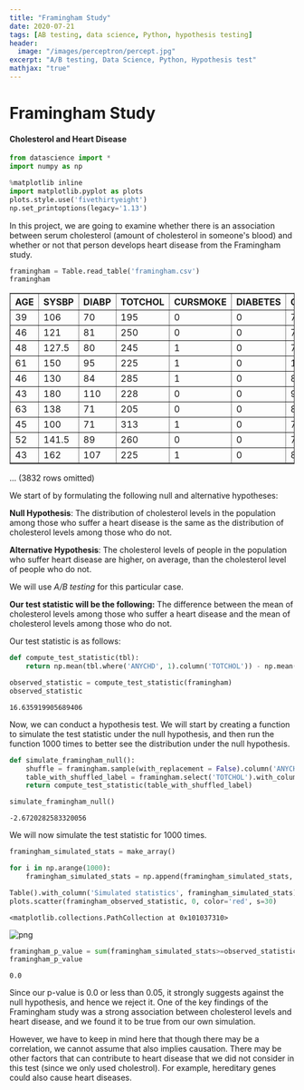 ```yaml
---
title: "Framingham Study"
date: 2020-07-21
tags: [AB testing, data science, Python, hypothesis testing]
header:
  image: "/images/perceptron/percept.jpg"
excerpt: "A/B testing, Data Science, Python, Hypothesis test"
mathjax: "true"
---
```



# Framingham Study
#### Cholesterol and Heart Disease


```python
from datascience import *
import numpy as np

%matplotlib inline
import matplotlib.pyplot as plots
plots.style.use('fivethirtyeight')
np.set_printoptions(legacy='1.13')
```

In this project, we are going to examine whether there is an association between serum cholesterol (amount of cholesterol in someone's blood) and whether or not that person develops heart disease from the Framingham study.


```python
framingham = Table.read_table('framingham.csv')
framingham
```




<table border="1" class="dataframe">
    <thead>
        <tr>
            <th>AGE</th> <th>SYSBP</th> <th>DIABP</th> <th>TOTCHOL</th> <th>CURSMOKE</th> <th>DIABETES</th> <th>GLUCOSE</th> <th>DEATH</th> <th>ANYCHD</th>
        </tr>
    </thead>
    <tbody>
        <tr>
            <td>39  </td> <td>106  </td> <td>70   </td> <td>195    </td> <td>0       </td> <td>0       </td> <td>77     </td> <td>0    </td> <td>1     </td>
        </tr>
        <tr>
            <td>46  </td> <td>121  </td> <td>81   </td> <td>250    </td> <td>0       </td> <td>0       </td> <td>76     </td> <td>0    </td> <td>0     </td>
        </tr>
        <tr>
            <td>48  </td> <td>127.5</td> <td>80   </td> <td>245    </td> <td>1       </td> <td>0       </td> <td>70     </td> <td>0    </td> <td>0     </td>
        </tr>
        <tr>
            <td>61  </td> <td>150  </td> <td>95   </td> <td>225    </td> <td>1       </td> <td>0       </td> <td>103    </td> <td>1    </td> <td>0     </td>
        </tr>
        <tr>
            <td>46  </td> <td>130  </td> <td>84   </td> <td>285    </td> <td>1       </td> <td>0       </td> <td>85     </td> <td>0    </td> <td>0     </td>
        </tr>
        <tr>
            <td>43  </td> <td>180  </td> <td>110  </td> <td>228    </td> <td>0       </td> <td>0       </td> <td>99     </td> <td>0    </td> <td>1     </td>
        </tr>
        <tr>
            <td>63  </td> <td>138  </td> <td>71   </td> <td>205    </td> <td>0       </td> <td>0       </td> <td>85     </td> <td>0    </td> <td>1     </td>
        </tr>
        <tr>
            <td>45  </td> <td>100  </td> <td>71   </td> <td>313    </td> <td>1       </td> <td>0       </td> <td>78     </td> <td>0    </td> <td>0     </td>
        </tr>
        <tr>
            <td>52  </td> <td>141.5</td> <td>89   </td> <td>260    </td> <td>0       </td> <td>0       </td> <td>79     </td> <td>0    </td> <td>0     </td>
        </tr>
        <tr>
            <td>43  </td> <td>162  </td> <td>107  </td> <td>225    </td> <td>1       </td> <td>0       </td> <td>88     </td> <td>0    </td> <td>0     </td>
        </tr>
    </tbody>
</table>
<p>... (3832 rows omitted)</p>



We start of by formulating the following null and alternative hypotheses:

**Null Hypothesis**: The distribution of cholesterol levels in the population among those who suffer a heart disease is the same as the distribution of cholesterol levels among those who do not.

**Alternative Hypothesis**: The cholesterol levels of people in the population who suffer heart disease are higher, on average, than the cholesterol level of people who do not.

We will use *A/B testing* for this particular case.

**Our test statistic will be the following:** The difference between the mean of cholesterol levels among those who suffer a heart disease and the mean of cholesterol levels among those who do not. 

Our test statistic is as follows:


```python
def compute_test_statistic(tbl):
    return np.mean(tbl.where('ANYCHD', 1).column('TOTCHOL')) - np.mean(tbl.where('ANYCHD', 0).column('TOTCHOL'))
```


```python
observed_statistic = compute_test_statistic(framingham)
observed_statistic
```




    16.635919905689406



Now, we can conduct a hypothesis test. We will start by creating a function to simulate the test statistic under the null hypothesis, and then run the function 1000 times to better see the distribution under the null hypothesis.


```python
def simulate_framingham_null():
    shuffle = framingham.sample(with_replacement = False).column('ANYCHD')
    table_with_shuffled_label = framingham.select('TOTCHOL').with_column("ANYCHD", shuffle)
    return compute_test_statistic(table_with_shuffled_label)
```


```python
simulate_framingham_null()
```




    -2.6720282583320056



We will now simulate the test statistic for 1000 times.


```python
framingham_simulated_stats = make_array()

for i in np.arange(1000):
    framingham_simulated_stats = np.append(framingham_simulated_stats, simulate_framingham_null())
```


```python
Table().with_column('Simulated statistics', framingham_simulated_stats).hist()
plots.scatter(framingham_observed_statistic, 0, color='red', s=30)
```




    <matplotlib.collections.PathCollection at 0x101037310>




![png](Cholesterol_files/Cholesterol_13_1.png)



```python
framingham_p_value = sum(framingham_simulated_stats>=observed_statistic)/len(framingham_simulated_stats)
framingham_p_value
```




    0.0



Since our p-value is 0.0 or less than 0.05, it strongly suggests against the null hypothesis, and hence we reject it. One of the key findings of the Framingham study was a strong association between cholesterol levels and heart disease, and we found it to be true from our own simulation.

However, we have to keep in mind here that though there may be a correlation, we cannot assume that also implies causation. There may be other factors that can contribute to heart disease that we did not consider in this test (since we only used cholestrol). For example, hereditary genes could also cause heart diseases.

